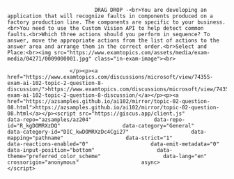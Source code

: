 <p class="card-text">
							
								DRAG DROP -<br>You are developing an application that will recognize faults in components produced on a factory production line. The components are specific to your business.<br>You need to use the Custom Vision API to help detect common faults.<br>Which three actions should you perform in sequence? To answer, move the appropriate actions from the list of actions to the answer area and arrange them in the correct order.<br>Select and Place:<br><img src="https://www.examtopics.com/assets/media/exam-media/04271/0009000001.jpg" class="in-exam-image"><br>
							
						</p><p><a href="https://www.examtopics.com/discussions/microsoft/view/74355-exam-ai-102-topic-2-question-8-discussion/">https://www.examtopics.com/discussions/microsoft/view/74355-exam-ai-102-topic-2-question-8-discussion/</a></p><p><a href="https://azsamples.github.io/ai102/mirror/topic-02-question-08.html">https://azsamples.github.io/ai102/mirror/topic-02-question-08.html</a></p><script src="https://giscus.app/client.js"                    data-repo="azsamples/az204"                    data-repo-id="R_kgDOMRXzDQ"                    data-category="General"                    data-category-id="DIC_kwDOMRXzDc4Cgi27"                    data-mapping="pathname"                    data-strict="1"                    data-reactions-enabled="0"                    data-emit-metadata="0"                    data-input-position="bottom"                    data-theme="preferred_color_scheme"                    data-lang="en"                    crossorigin="anonymous"                    async>                    </script>
